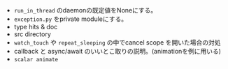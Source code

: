 - `run_in_thread` のdaemonの既定値をNoneにする。
- `exception.py` をprivate moduleにする。
- type hits & doc
- src directory
- `watch_touch` や `repeat_sleeping` の中でcancel scope を開いた場合の対処
- callback と async/await のいいとこ取りの説明。(animationを例に用いる)
- `scalar animate`
